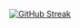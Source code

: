 <p align="center">
    <a href="https://git.io/streak-stats">
        <img src="https://streak-stats.demolab.com?user=AR33S&theme=ocean-gradient&hide_border=true&border_radius=5&date_format=j%20M%5B%20Y%5D&card_width=500" alt="GitHub Streak" />
    </a>
</p>

